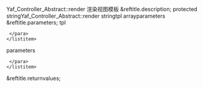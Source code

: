 <?xml version="1.0" encoding="utf-8"?>
<!-- $Revision: 327672 $ -->

<refentry xml:id="yaf-controller-abstract.render" xmlns="http://docbook.org/ns/docbook" xmlns:xlink="http://www.w3.org/1999/xlink">
 <refnamediv>
  <refname>Yaf_Controller_Abstract::render</refname>
  <refpurpose>渲染视图模板</refpurpose>
 </refnamediv>

 <refsect1 role="description">
  &reftitle.description;
  <methodsynopsis>
   <modifier>protected</modifier> <type>string</type><methodname>Yaf_Controller_Abstract::render</methodname>
   <methodparam><type>string</type><parameter>tpl</parameter></methodparam>
   <methodparam choice="opt"><type>array</type><parameter>parameters</parameter></methodparam>
  </methodsynopsis>
  <para>

  </para>
 </refsect1>

 <refsect1 role="parameters">
  &reftitle.parameters;
  <variablelist>
   <varlistentry>
    <term><parameter>tpl</parameter></term>
    <listitem>
     <para>
      
     </para>
    </listitem>
   </varlistentry>
   <varlistentry>
    <term><parameter>parameters</parameter></term>
    <listitem>
     <para>
      
     </para>
    </listitem>
   </varlistentry>
  </variablelist>
 </refsect1>

 <refsect1 role="returnvalues">
  &reftitle.returnvalues;
  <para>

  </para>
 </refsect1>


</refentry>

<!-- Keep this comment at the end of the file
Local variables:
mode: sgml
sgml-omittag:t
sgml-shorttag:t
sgml-minimize-attributes:nil
sgml-always-quote-attributes:t
sgml-indent-step:1
sgml-indent-data:t
indent-tabs-mode:nil
sgml-parent-document:nil
sgml-default-dtd-file:"~/.phpdoc/manual.ced"
sgml-exposed-tags:nil
sgml-local-catalogs:nil
sgml-local-ecat-files:nil
End:
vim600: syn=xml fen fdm=syntax fdl=2 si
vim: et tw=78 syn=sgml
vi: ts=1 sw=1
-->
